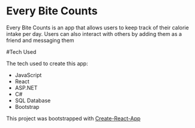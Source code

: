 # Every Bite Counts
Every Bite Counts is an app that allows users to keep track of their calorie intake per day.
Users can also interact with others by adding them as a friend and messaging them


#Tech Used

The tech used to create this app:
<ul>
<li>JavaScript</li>
<li>React</li>
<li>ASP.NET</li>
<li>C#</li>
<li>SQL Database</li>
<li>Bootstrap</li>
</ul>
This project was bootstrapped with <a href="https://github.com/facebook/create-react-app" target="_blank">Create-React-App</a>
